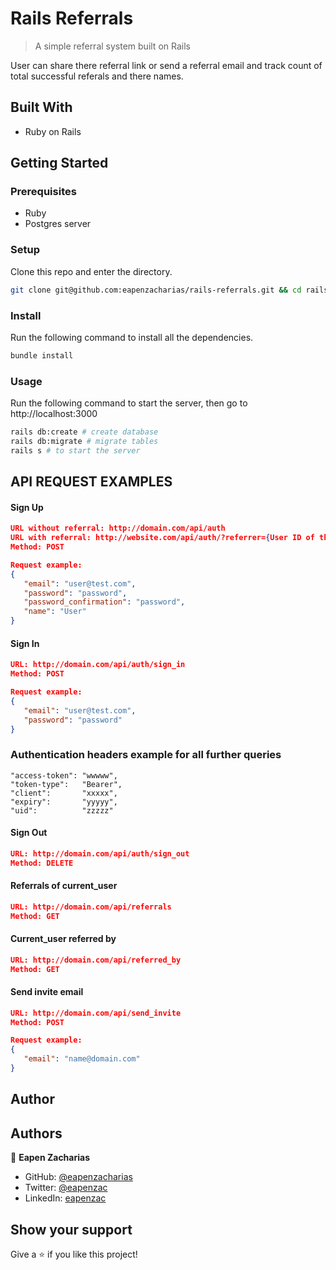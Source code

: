 # Rails Referrals

> A simple referral system built on Rails

User can share there referral link or send a referral email and track count of total successful referals and there names.

## Built With

- Ruby on Rails

## Getting Started

### Prerequisites

- Ruby
- Postgres server

### Setup

Clone this repo and enter the directory.

```sh
git clone git@github.com:eapenzacharias/rails-referrals.git && cd rails-referrals
```

### Install

Run the following command to install all the dependencies.

```sh
bundle install
```

### Usage

Run the following command to start the server, then go to http://localhost:3000

```sh
rails db:create # create database
rails db:migrate # migrate tables
rails s # to start the server
```

## API REQUEST EXAMPLES

#### Sign Up
```json
URL without referral: http://domain.com/api/auth
URL with referral: http://website.com/api/auth/?referrer={User ID of the referrer}
Method: POST

Request example:
{ 
   "email": "user@test.com",
   "password": "password",
   "password_confirmation": "password",
   "name": "User"
}
```

#### Sign In
```json
URL: http://domain.com/api/auth/sign_in
Method: POST

Request example:
{
   "email": "user@test.com",
   "password": "password"
}
```

### Authentication headers example for all further queries
```
"access-token": "wwwww",
"token-type":   "Bearer",
"client":       "xxxxx",
"expiry":       "yyyyy",
"uid":          "zzzzz"
```

#### Sign Out
```json
URL: http://domain.com/api/auth/sign_out
Method: DELETE
```

#### Referrals of current_user
```json
URL: http://domain.com/api/referrals
Method: GET
```

#### Current_user referred by
```json
URL: http://domain.com/api/referred_by
Method: GET
```

#### Send invite email
```json
URL: http://domain.com/api/send_invite
Method: POST

Request example:
{
   "email": "name@domain.com"
}
```

## Author

## Authors

👤 **Eapen Zacharias**

- GitHub: [@eapenzacharias](https://github.com/eapenzacharias)
- Twitter: [@eapenzac](https://twitter.com/eapenzac)
- LinkedIn: [eapenzac](https://linkedin.com/in/eapenzac)

## Show your support

Give a ⭐️ if you like this project!
